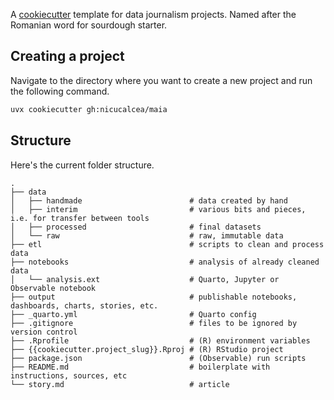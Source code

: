 A [cookiecutter](https://cookiecutter.readthedocs.io/en/latest/) template for data journalism projects. Named after the Romanian word for sourdough starter.

## Creating a project

Navigate to the directory where you want to create a new project and run the following command.

``` bash
uvx cookiecutter gh:nicucalcea/maia
```

## Structure

Here's the current folder structure.

```         
.
├── data
│   ├── handmade                        # data created by hand
│   ├── interim                         # various bits and pieces, i.e. for transfer between tools
│   ├── processed                       # final datasets
│   └── raw                             # raw, immutable data
├── etl                                 # scripts to clean and process data
├── notebooks                           # analysis of already cleaned data
│   └── analysis.ext                    # Quarto, Jupyter or Observable notebook
├── output                              # publishable notebooks, dashboards, charts, stories, etc.
├── _quarto.yml                         # Quarto config
├── .gitignore                          # files to be ignored by version control
├── .Rprofile                           # (R) environment variables
├── {{cookiecutter.project_slug}}.Rproj # (R) RStudio project
├── package.json                        # (Observable) run scripts
├── README.md                           # boilerplate with instructions, sources, etc
└── story.md                            # article
```